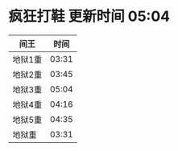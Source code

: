# 疯狂打鞋 更新时间 05:04

| 间王   | 时间    |
|--------|-------|
| 地狱1重 | 03:31 |
| 地狱2重 | 03:45 |
| 地狱3重 | 05:04 |
| 地狱4重 | 04:16 |
| 地狱5重 | 04:35 |
| 地狱重 | 03:31 |